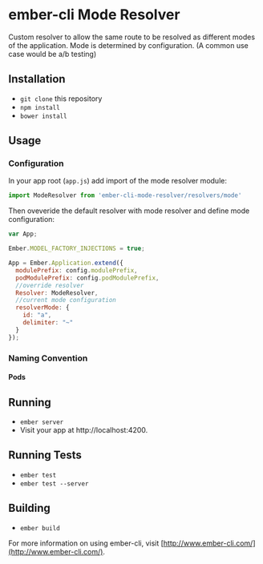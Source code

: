 # ember-cli Mode Resolver

Custom resolver to allow the same route to be resolved as different modes of the application.
Mode is determined by configuration.
(A common use case would be a/b testing)

## Installation

* `git clone` this repository
* `npm install`
* `bower install`

## Usage
### Configuration
In your app root (`app.js`) add import of the mode resolver module: 
```javascript
import ModeResolver from 'ember-cli-mode-resolver/resolvers/mode'
```
Then oveveride the default resolver with mode resolver and define mode configuration:
```javascript
var App;

Ember.MODEL_FACTORY_INJECTIONS = true;

App = Ember.Application.extend({
  modulePrefix: config.modulePrefix,
  podModulePrefix: config.podModulePrefix,
  //override resolver
  Resolver: ModeResolver,
  //current mode configuration
  resolverMode: {
  	id: "a",
  	delimiter: "~"
  }
});
```
### Naming Convention

#### Pods

## Running

* `ember server`
* Visit your app at http://localhost:4200.

## Running Tests

* `ember test`
* `ember test --server`

## Building

* `ember build`

For more information on using ember-cli, visit [http://www.ember-cli.com/](http://www.ember-cli.com/).

